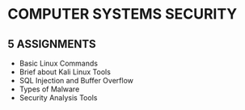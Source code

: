 # COMPUTER SYSTEMS SECURITY

## 5 ASSIGNMENTS

* Basic Linux Commands
* Brief about Kali Linux Tools
* SQL Injection and Buffer Overflow
* Types of Malware
* Security Analysis Tools
